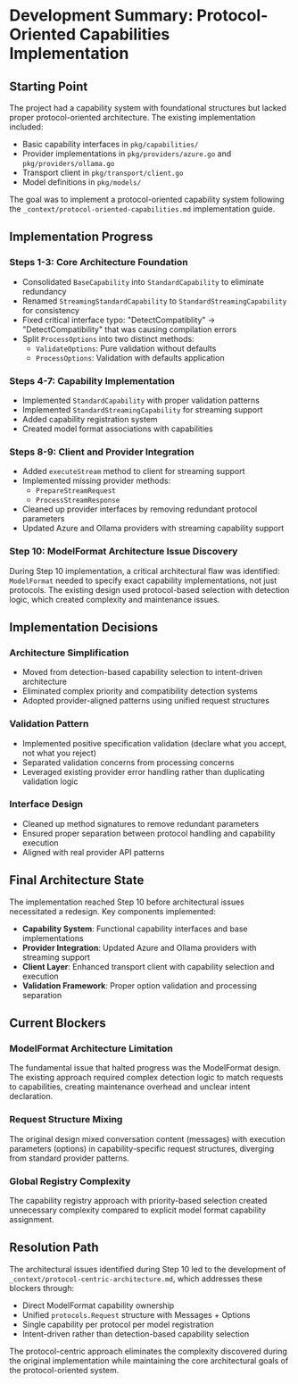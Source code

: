 # Development Summary: Protocol-Oriented Capabilities Implementation

## Starting Point

The project had a capability system with foundational structures but lacked proper protocol-oriented architecture. The existing implementation included:

- Basic capability interfaces in `pkg/capabilities/`
- Provider implementations in `pkg/providers/azure.go` and `pkg/providers/ollama.go`
- Transport client in `pkg/transport/client.go`
- Model definitions in `pkg/models/`

The goal was to implement a protocol-oriented capability system following the `_context/protocol-oriented-capabilities.md` implementation guide.

## Implementation Progress

### Steps 1-3: Core Architecture Foundation
- Consolidated `BaseCapability` into `StandardCapability` to eliminate redundancy
- Renamed `StreamingStandardCapability` to `StandardStreamingCapability` for consistency
- Fixed critical interface typo: "DetectCompatiblity" → "DetectCompatibility" that was causing compilation errors
- Split `ProcessOptions` into two distinct methods:
  - `ValidateOptions`: Pure validation without defaults
  - `ProcessOptions`: Validation with defaults application

### Steps 4-7: Capability Implementation
- Implemented `StandardCapability` with proper validation patterns
- Implemented `StandardStreamingCapability` for streaming support
- Added capability registration system
- Created model format associations with capabilities

### Steps 8-9: Client and Provider Integration
- Added `executeStream` method to client for streaming support
- Implemented missing provider methods:
  - `PrepareStreamRequest`
  - `ProcessStreamResponse`
- Cleaned up provider interfaces by removing redundant protocol parameters
- Updated Azure and Ollama providers with streaming capability support

### Step 10: ModelFormat Architecture Issue Discovery
During Step 10 implementation, a critical architectural flaw was identified: `ModelFormat` needed to specify exact capability implementations, not just protocols. The existing design used protocol-based selection with detection logic, which created complexity and maintenance issues.

## Implementation Decisions

### Architecture Simplification
- Moved from detection-based capability selection to intent-driven architecture
- Eliminated complex priority and compatibility detection systems
- Adopted provider-aligned patterns using unified request structures

### Validation Pattern
- Implemented positive specification validation (declare what you accept, not what you reject)
- Separated validation concerns from processing concerns
- Leveraged existing provider error handling rather than duplicating validation logic

### Interface Design
- Cleaned up method signatures to remove redundant parameters
- Ensured proper separation between protocol handling and capability execution
- Aligned with real provider API patterns

## Final Architecture State

The implementation reached Step 10 before architectural issues necessitated a redesign. Key components implemented:

- **Capability System**: Functional capability interfaces and base implementations
- **Provider Integration**: Updated Azure and Ollama providers with streaming support
- **Client Layer**: Enhanced transport client with capability selection and execution
- **Validation Framework**: Proper option validation and processing separation

## Current Blockers

### ModelFormat Architecture Limitation
The fundamental issue that halted progress was the ModelFormat design. The existing approach required complex detection logic to match requests to capabilities, creating maintenance overhead and unclear intent declaration.

### Request Structure Mixing
The original design mixed conversation content (messages) with execution parameters (options) in capability-specific request structures, diverging from standard provider patterns.

### Global Registry Complexity
The capability registry approach with priority-based selection created unnecessary complexity compared to explicit model format capability assignment.

## Resolution Path

The architectural issues identified during Step 10 led to the development of `_context/protocol-centric-architecture.md`, which addresses these blockers through:

- Direct ModelFormat capability ownership
- Unified `protocols.Request` structure with Messages + Options
- Single capability per protocol per model registration
- Intent-driven rather than detection-based capability selection

The protocol-centric approach eliminates the complexity discovered during the original implementation while maintaining the core architectural goals of the protocol-oriented system.